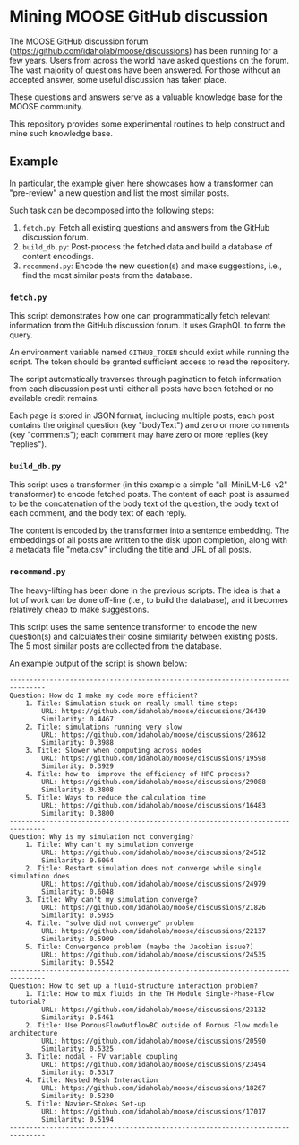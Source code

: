 # Mining MOOSE GitHub discussion

The MOOSE GitHub discussion forum (https://github.com/idaholab/moose/discussions) has been running for a few years. Users from across the world have asked questions on the forum. The vast majority of questions have been answered. For those without an accepted answer, some useful discussion has taken place.

These questions and answers serve as a valuable knowledge base for the MOOSE community.

This repository provides some experimental routines to help construct and mine such knowledge base.

## Example

In particular, the example given here showcases how a transformer can "pre-review" a new question and list the most similar posts.

Such task can be decomposed into the following steps:
1. `fetch.py`: Fetch all existing questions and answers from the GitHub discussion forum.
2. `build_db.py`: Post-process the fetched data and build a database of content encodings.
3. `recommend.py`: Encode the new question(s) and make suggestions, i.e., find the most similar posts from the database.

### `fetch.py`

This script demonstrates how one can programmatically fetch relevant information from the GitHub discussion forum. It uses GraphQL to form the query.

An environment variable named `GITHUB_TOKEN` should exist while running the script. The token should be granted sufficient access to read the repository.

The script automatically traverses through pagination to fetch information from each discussion post until either all posts have been fetched or no available credit remains.

Each page is stored in JSON format, including multiple posts; each post contains the original question (key "bodyText") and zero or more comments (key "comments"); each comment may have zero or more replies (key "replies").

### `build_db.py`

This script uses a transformer (in this example a simple "all-MiniLM-L6-v2" transformer) to encode fetched posts. The content of each post is assumed to be the concatenation of the body text of the question, the body text of each comment, and the body text of each reply.

The content is encoded by the transformer into a sentence embedding. The embeddings of all posts are written to the disk upon completion, along with a metadata file "meta.csv" including the title and URL of all posts.

### `recommend.py`

The heavy-lifting has been done in the previous scripts. The idea is that a lot of work can be done off-line (i.e., to build the database), and it becomes relatively cheap to make suggestions.

This script uses the same sentence transformer to encode the new question(s) and calculates their cosine similarity between existing posts. The 5 most similar posts are collected from the database.

An example output of the script is shown below:

```
-------------------------------------------------------------------------------
Question: How do I make my code more efficient?
    1. Title: Simulation stuck on really small time steps
        URL: https://github.com/idaholab/moose/discussions/26439
        Similarity: 0.4467
    2. Title: simulations running very slow
        URL: https://github.com/idaholab/moose/discussions/28612
        Similarity: 0.3988
    3. Title: Slower when computing across nodes
        URL: https://github.com/idaholab/moose/discussions/19598
        Similarity: 0.3929
    4. Title: how to  improve the efficiency of HPC process?
        URL: https://github.com/idaholab/moose/discussions/29088
        Similarity: 0.3808
    5. Title: Ways to reduce the calculation time
        URL: https://github.com/idaholab/moose/discussions/16483
        Similarity: 0.3800
-------------------------------------------------------------------------------
Question: Why is my simulation not converging?
    1. Title: Why can't my simulation converge
        URL: https://github.com/idaholab/moose/discussions/24512
        Similarity: 0.6064
    2. Title: Restart simulation does not converge while single simulation does
        URL: https://github.com/idaholab/moose/discussions/24979
        Similarity: 0.6048
    3. Title: Why can't my simulation converge?
        URL: https://github.com/idaholab/moose/discussions/21826
        Similarity: 0.5935
    4. Title: "solve did not converge" problem
        URL: https://github.com/idaholab/moose/discussions/22137
        Similarity: 0.5909
    5. Title: Convergence problem (maybe the Jacobian issue?)
        URL: https://github.com/idaholab/moose/discussions/24535
        Similarity: 0.5542
-------------------------------------------------------------------------------
Question: How to set up a fluid-structure interaction problem?
    1. Title: How to mix fluids in the TH Module Single-Phase-Flow tutorial?
        URL: https://github.com/idaholab/moose/discussions/23132
        Similarity: 0.5461
    2. Title: Use PorousFlowOutflowBC outside of Porous Flow module architecture
        URL: https://github.com/idaholab/moose/discussions/20590
        Similarity: 0.5325
    3. Title: nodal - FV variable coupling
        URL: https://github.com/idaholab/moose/discussions/23494
        Similarity: 0.5317
    4. Title: Nested Mesh Interaction
        URL: https://github.com/idaholab/moose/discussions/18267
        Similarity: 0.5230
    5. Title: Navier-Stokes Set-up
        URL: https://github.com/idaholab/moose/discussions/17017
        Similarity: 0.5194
-------------------------------------------------------------------------------
```
